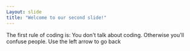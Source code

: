 ```yaml
---
Layout: slide
title: "Welcome to our second slide!"
---
```

The first rule of coding is: You don't talk about coding. Otherwise you'll confuse people.
Use the left arrow to go back
